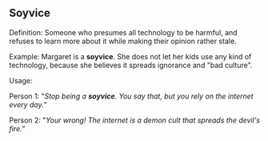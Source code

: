 ## Soyvice

Definition: Someone who presumes all technology to be harmful, and refuses
to learn more about it while making their opinion rather stale.

Example: Margaret is a __soyvice__. She does not let her kids use
any kind of technology, because she believes it spreads ignorance
and "bad culture".

Usage:

Person 1: "*Stop being a __soyvice__. You say that, but you rely on the
internet every day.*"

Person 2: "*Your wrong! The internet is a demon cult that spreads
the devil's fire.*"
